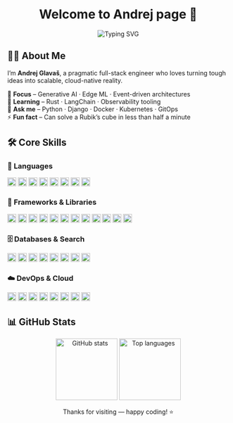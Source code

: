 <!-- ========================== HEADER ========================== -->
<h1 align="center">Welcome&nbsp;to&nbsp;Andrej&nbsp;page&nbsp;👋</h1>

<p align="center">
  <img
    src="https://readme-typing-svg.demolab.com?font=Fira+Code&weight=500&size=24&duration=4000&pause=1000&color=00E3B2&center=true&vCenter=true&multiline=true&width=520&height=50&lines=Welcome+to+Andrej's+Code+Lab;Cloud%E2%80%91Native+%E2%80%A2+AI+%E2%80%A2+DevOps"
    alt="Typing SVG"
  />
</p>

<!-- ========================== ABOUT ========================== -->
## 🧑‍💻 About&nbsp;Me
I’m **Andrej Glavaš**, a pragmatic full-stack engineer who loves turning tough ideas into scalable, cloud-native reality.

🔭 **Focus** – Generative&nbsp;AI · Edge&nbsp;ML · Event-driven architectures  
🌱 **Learning** – Rust · LangChain · Observability tooling  
💬 **Ask me** – Python · Django · Docker · Kubernetes · GitOps  
⚡ **Fun fact** – Can solve a Rubik’s cube in less than half a minute

<!-- ========================== SKILLS ========================== -->
## 🛠️ Core&nbsp;Skills

### 📝 Languages
<p align="left">
  <img src="https://cdn.jsdelivr.net/gh/devicons/devicon/icons/python/python-original.svg" height="20" alt="Python"/>
  <img src="https://cdn.jsdelivr.net/gh/devicons/devicon/icons/javascript/javascript-original.svg" height="20" alt="JavaScript"/>
  <img src="https://cdn.jsdelivr.net/gh/devicons/devicon/icons/typescript/typescript-original.svg" height="20" alt="TypeScript"/>
  <img src="https://cdn.jsdelivr.net/gh/devicons/devicon/icons/php/php-original.svg" height="20" alt="PHP"/>
  <img src="https://cdn.jsdelivr.net/gh/devicons/devicon/icons/java/java-original.svg" height="20" alt="Java"/>
  <img src="https://cdn.jsdelivr.net/gh/devicons/devicon/icons/csharp/csharp-original.svg" height="20" alt="C#"/>
  <img src="https://cdn.jsdelivr.net/gh/devicons/devicon/icons/html5/html5-original.svg" height="20" alt="HTML5"/>
  <img src="https://cdn.jsdelivr.net/gh/devicons/devicon/icons/css3/css3-original.svg" height="20" alt="CSS3"/>
</p>

### 🧰 Frameworks&nbsp;&amp;&nbsp;Libraries
<p align="left">
  <img src="https://cdn.jsdelivr.net/gh/devicons/devicon/icons/django/django-plain.svg" height="20" alt="Django"/>
  <img src="https://cdn.jsdelivr.net/gh/devicons/devicon/icons/tensorflow/tensorflow-original.svg" height="20" alt="TensorFlow"/>
  <img src="https://cdn.jsdelivr.net/gh/devicons/devicon/icons/numpy/numpy-original.svg" height="20" alt="NumPy"/>
  <img src="https://cdn.jsdelivr.net/gh/devicons/devicon/icons/redux/redux-original.svg" height="20" alt="Redux"/>
  <img src="https://cdn.jsdelivr.net/gh/devicons/devicon/icons/angularjs/angularjs-plain.svg" height="20" alt="Angular"/>
  <img src="https://cdn.jsdelivr.net/gh/devicons/devicon/icons/vuejs/vuejs-original.svg" height="20" alt="Vue"/>
  <img src="https://cdn.jsdelivr.net/gh/devicons/devicon/icons/nodejs/nodejs-original.svg" height="20" alt="Node.js"/>
  <img src="https://cdn.jsdelivr.net/gh/devicons/devicon/icons/express/express-original.svg" height="20" alt="Express"/>
  <img src="https://cdn.jsdelivr.net/gh/devicons/devicon/icons/spring/spring-original.svg" height="20" alt="Spring Boot"/>
  <img src="https://cdn.jsdelivr.net/gh/devicons/devicon/icons/nextjs/nextjs-original.svg" height="20" alt="Next.js"/>
  <img src="https://cdn.jsdelivr.net/gh/devicons/devicon/icons/nestjs/nestjs-original.svg" height="20" alt="NestJS"/>
  <img src="https://cdn.jsdelivr.net/gh/devicons/devicon/icons/laravel/laravel-original.svg" height="20" alt="Laravel"/>
</p>

### 🗄️ Databases&nbsp;&amp;&nbsp;Search
<p align="left">
  <img src="https://cdn.jsdelivr.net/gh/devicons/devicon/icons/mysql/mysql-original.svg" height="20" alt="MySQL"/>
  <img src="https://cdn.jsdelivr.net/gh/devicons/devicon/icons/postgresql/postgresql-original.svg" height="20" alt="PostgreSQL"/>
  <img src="https://cdn.jsdelivr.net/gh/devicons/devicon/icons/mongodb/mongodb-original.svg" height="20" alt="MongoDB"/>
  <img src="https://cdn.jsdelivr.net/gh/devicons/devicon/icons/sqlite/sqlite-original.svg" height="20" alt="SQLite"/>
  <img src="https://cdn.jsdelivr.net/gh/devicons/devicon/icons/redis/redis-original.svg" height="20" alt="Redis"/>
  <img src="https://cdn.jsdelivr.net/gh/devicons/devicon/icons/elasticsearch/elasticsearch-original.svg" height="20" alt="Elasticsearch"/>
  <img src="https://cdn.jsdelivr.net/gh/devicons/devicon/icons/oracle/oracle-original.svg" height="20" alt="Oracle"/>
  <img src="https://cdn.jsdelivr.net/gh/devicons/devicon/icons/graphql/graphql-plain.svg" height="20" alt="GraphQL"/>
</p>

### ☁️ DevOps&nbsp;&amp;&nbsp;Cloud
<p align="left">
  <img src="https://cdn.jsdelivr.net/gh/devicons/devicon/icons/docker/docker-original.svg" height="20" alt="Docker"/>
  <img src="https://cdn.jsdelivr.net/gh/devicons/devicon/icons/kubernetes/kubernetes-plain.svg" height="20" alt="Kubernetes"/>
  <img src="https://cdn.jsdelivr.net/gh/devicons/devicon/icons/amazonwebservices/amazonwebservices-original-wordmark.svg" height="20" alt="AWS"/>
  <img src="https://cdn.jsdelivr.net/gh/devicons/devicon/icons/googlecloud/googlecloud-plain.svg" height="20" alt="GCP"/>
  <img src="https://cdn.jsdelivr.net/gh/devicons/devicon/icons/azure/azure-original.svg" height="20" alt="Azure"/>
  <img src="https://cdn.jsdelivr.net/gh/devicons/devicon/icons/githubactions/githubactions-plain.svg" height="20" alt="GitHub Actions"/>
  <img src="https://cdn.jsdelivr.net/gh/devicons/devicon/icons/git/git-original.svg" height="20" alt="Git"/>
  <img src="https://cdn.jsdelivr.net/gh/devicons/devicon/icons/gitlab/gitlab-original.svg" height="20" alt="GitLab"/>
</p>

<!-- ========================== STATS ========================== -->
## 📊 GitHub&nbsp;Stats
<p align="center">
  <img src="https://github-readme-stats.vercel.app/api?username=AndrejGlavas&show_icons=true&theme=transparent&hide_border=true" height="140" alt="GitHub stats"/>
  <img src="https://github-readme-stats.vercel.app/api/top-langs/?username=AndrejGlavas&layout=compact&theme=transparent&hide_border=true&hide_progress=true" height="140" alt="Top languages"/>
</p>

<!-- ========================== FOOTER ========================== -->
<p align="center">Thanks for visiting — happy coding! ⭐️</p>

